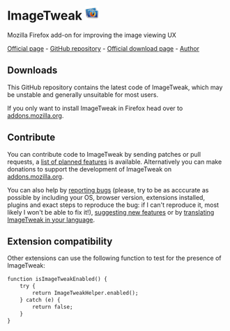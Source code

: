 # ImageTweak ![ImageTweak icon](http://github.com/CAFxX/ImageTweak/raw/master/skin/imagetweak32.png)
Mozilla Firefox add-on for improving the image viewing UX 

[Official page](http://cafxx.strayorange.com/ImageTweak) - 
[GitHub repository](http://github.com/CAFxX/ImageTweak) - 
[Official download page](https://addons.mozilla.org/en-US/firefox/addon/3683) - 
[Author](mailto:imagetweak@cafxx.strayorange.com)

## Downloads
This GitHub repository contains the latest code of ImageTweak, which may be unstable and generally unsuitable for most users.

If you only want to install ImageTweak in Firefox head over to [addons.mozilla.org](https://addons.mozilla.org/en-US/firefox/addon/3683).

## Contribute
You can contribute code to ImageTweak by sending patches or pull requests, a [list of planned features](http://github.com/CAFxX/ImageTweak/wiki) is available. Alternatively you can make donations to support the development of ImageTweak on [addons.mozilla.org](https://addons.mozilla.org/en-US/firefox/addon/3683). 

You can also help by [reporting bugs](http://github.com/CAFxX/ImageTweak/issues) (please, try to be as acccurate as possible by including your OS, browser version, extensions installed, plugins and exact steps to reproduce the bug: if I can't reproduce it, most likely I won't be able to fix it!), [suggesting new features](http://github.com/CAFxX/ImageTweak/wiki) or by [translating ImageTweak in your language](http://www.babelzilla.org/).

## Extension compatibility
Other extensions can use the following function to test for the presence of ImageTweak:

	function isImageTweakEnabled() {
		try {
			return ImageTweakHelper.enabled();
		} catch (e) {
			return false;
		}
	}
